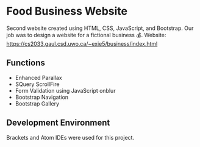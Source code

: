 # Food Business Website
Second website created using HTML, CSS, JavaScript, and Bootstrap. Our job was to design a website for a fictional business 💰. 
Website: https://cs2033.gaul.csd.uwo.ca/~exie5/business/index.html

Functions
-----------
* Enhanced Parallax
* SQuery ScrollFire
* Form Validation using JavaScript onblur
* Bootstrap Navigation
* Bootstrap Gallery

Development Environment
------------
Brackets and Atom IDEs were used for this project.
